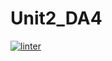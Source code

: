 # Unit2_DA4
[![linter](https://github.com/osamaHamad-github/Unit2_DA4/workflows/linter/badge.svg)](https://github.com/marketplace/actions/super-linter)
